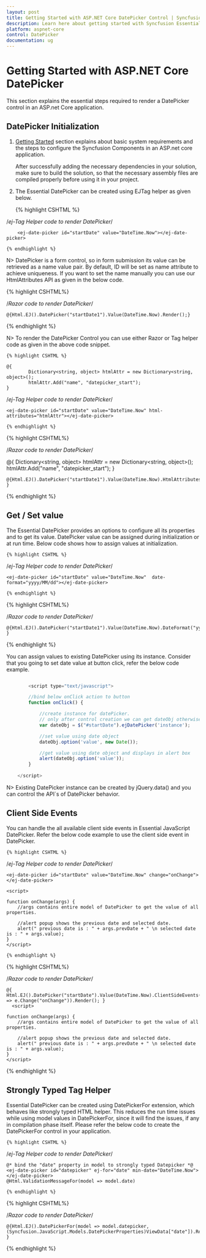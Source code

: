 ```yaml
---
layout: post
title: Getting Started with ASP.NET Core DatePicker Control | Syncfusion
description: Learn here about getting started with Syncfusion Essential ASP.NET Core DatePicker Control, its elements and more.
platform: aspnet-core
control: DatePicker
documentation: ug
---
```


# Getting Started with ASP.NET Core DatePicker

This section explains the essential steps required to render a DatePicker control in an ASP.net Core application.

## DatePicker Initialization

1. [Getting Started](/aspnet-core/getting-started) section explains about basic system requirements and the steps to configure the Syncfusion Components in an ASP.net core application.

    After successfully adding the necessary dependencies in your solution, make sure to build the solution, so that the necessary assembly files are compiled properly before using it in your project.

2. The Essential DatePicker can be created using EJTag helper as given below.

    {% highlight CSHTML %}

/*ej-Tag Helper code to render DatePicker*/

        <ej-date-picker id="startDate" value="DateTime.Now"></ej-date-picker>
               
    {% endhighlight %}

N>  DatePicker is a form control, so in form submission its value can be retrieved as a name value pair. By default, ID will be set as name attribute to achieve uniqueness. If you want to set the name manually you can use our HtmlAttributes API as given in the below code.
    
{% highlight CSHTML%}

/*Razor code to render DatePicker*/

    @{Html.EJ().DatePicker("startDate1").Value(DateTime.Now).Render();}

{% endhighlight %}

N> To render the DatePicker Control you can use either Razor or Tag helper code as given in the above code snippet.

    {% highlight CSHTML %}

    @{
            Dictionary<string, object> htmlAttr = new Dictionary<string, object>();
            htmlAttr.Add("name", "datepicker_start");
    }

/*ej-Tag Helper code to render DatePicker*/

    <ej-date-picker id="startDate" value="DateTime.Now" html-attributes="htmlAttr"></ej-date-picker>

    {% endhighlight %}

{% highlight CSHTML%}

/*Razor code to render DatePicker*/

@{
     Dictionary<string, object> htmlAttr = new Dictionary<string, object>();
     htmlAttr.Add("name", "datepicker_start");
}

    @{Html.EJ().DatePicker("startDate1").Value(DateTime.Now).HtmlAttributes(htmlAttr).Render(); }


{% endhighlight %}

## Get / Set value

The Essential DatePicker provides an options to configure all its properties and to get its value. DatePicker value can be assigned during initialization or at run time. Below code shows how to assign values at initialization.

    {% highlight CSHTML %}

/*ej-Tag Helper code to render DatePicker*/

    <ej-date-picker id="startDate" value="DateTime.Now"  date-format="yyyy/MM/dd"></ej-date-picker>

    {% endhighlight %}

{% highlight CSHTML%}

/*Razor code to render DatePicker*/

    @{Html.EJ().DatePicker("startDate1").Value(DateTime.Now).DateFormat("yyyy/MM/dd").Render(); }

{% endhighlight %}

You can assign values to existing DatePicker using its instance. Consider that you going to set date value at button click, refer the below code example.

~~~ javascript

        <script type="text/javascript">

        //bind below onClick action to button
        function onClick() {

            //create instance for datePicker.
            // only after control creation we can get dateObj otherwise it throws exception.
            var dateObj = $("#startDate").ejDatePicker('instance');

            //set value using date object
            dateObj.option('value', new Date());

            //get value using date object and displays in alert box
            alert(dateObj.option('value'));
        }
  
    </script>

~~~
    

N> Existing DatePicker instance can be created by jQuery.data() and you can control the API`s of DatePicker behavior.

## Client Side Events

You can handle the all available client side events in Essential JavaScript DatePicker. Refer the below code example to use the client side event in DatePicker.

    {% highlight CSHTML %}

/*ej-Tag Helper code to render DatePicker*/

    <ej-date-picker id="startDate" value="DateTime.Now" change="onChange"></ej-date-picker>
	
    <script>    
    
    function onChange(args) {
        //args contains entire model of DatePicker to get the value of all properties.

        //alert popup shows the previous date and selected date.
        alert(" previous date is : " + args.prevDate + " \n selected date is : " + args.value);
    }     
    </script>

    {% endhighlight %}

{% highlight CSHTML%}

/*Razor code to render DatePicker*/

    @{ Html.EJ().DatePicker("startDate").Value(DateTime.Now).ClientSideEvents(e => e.Change("onChange")).Render(); } 
      <script>    
    
    function onChange(args) {
        //args contains entire model of DatePicker to get the value of all properties.

        //alert popup shows the previous date and selected date.
        alert(" previous date is : " + args.prevDate + " \n selected date is : " + args.value);
    }     
    </script>

{% endhighlight %}

## Strongly Typed Tag Helper

Essential DatePicker can be created using DatePickerFor extension, which behaves like strongly typed HTML helper. This reduces the run time issues while using model values in DatePickerFor, since it will find the issues, if any in compilation phase itself.
Please refer the below code to create the DatePickerFor control in your application.

    {% highlight CSHTML %}

/*ej-Tag Helper code to render DatePicker*/

    @* bind the "date" property in model to strongly typed Datepicker *@
    <ej-date-picker id="datepicker" ej-for="date" min-date="DateTime.Now"></ej-date-picker>
    @Html.ValidationMessageFor(model => model.date)

    {% endhighlight %}

{% highlight CSHTML%}

/*Razor code to render DatePicker*/

    @{Html.EJ().DatePickerFor(model => model.datepicker, (Syncfusion.JavaScript.Models.DatePickerProperties)ViewData["date"]).Render(); }

{% endhighlight %}
